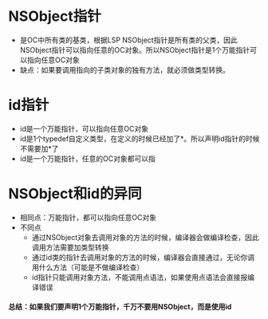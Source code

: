 # NSObject指针

* 是OC中所有类的基类，根据LSP NSObject指针是所有类的父类，因此NSObject指针可以指向任意的OC对象。所以NSObject指针是1个万能指针可以指向任意OC对象
* 缺点：如果要调用指向的子类对象的独有方法，就必须做类型转换。

# 

# id指针

* id是一个万能指针，可以指向任意OC对象
* id是1个typedef自定义类型，在定义的时候已经加了\*。所以声明id指针的时候不需要加\*了
* id是一个万能指针，任意的OC对象都可以指

# 

# NSObject和id的异同

* 相同点：万能指针，都可以指向任意OC对象
* 不同点
  * 通过NSObject对象去调用对象的方法的时候，编译器会做编译检查，因此调用方法需要加类型转换
  * 通过id类的指针去调用对象的方法的时候，编译器会直接通过，无论你调用什么方法（可能是不做编译检查）
  * id指针只能调用对象方法，不能调用点语法，如果使用点语法会直接报编译错误









#### 总结：如果我们要声明1个万能指针，千万不要用NSObject，而是使用id



